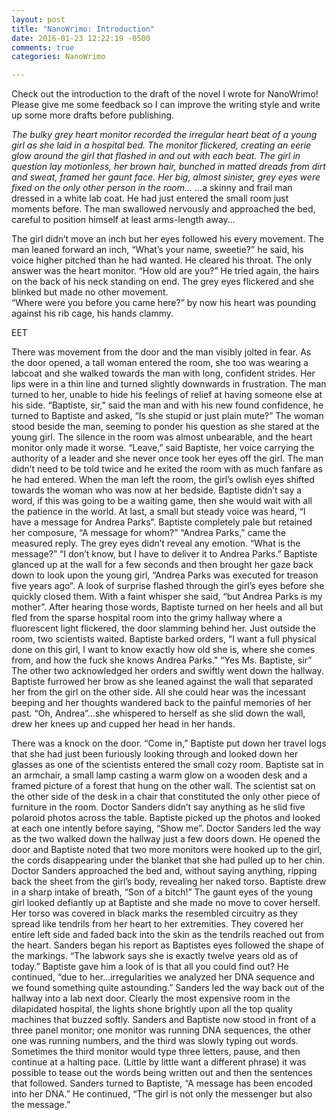 ```yaml
---
layout: post
title: "NanoWrimo: Introduction"
date: 2016-01-23 12:22:19 -0500
comments: true
categories: NanoWrimo 

---
```


Check out the introduction to the draft of the novel I wrote for NanoWrimo! Please give me some feedback so I can improve the writing style and write up some more drafts before publishing.

<em>The bulky grey heart monitor recorded the irregular heart beat of a young girl as she laid in a hospital bed. The monitor flickered, creating an eerie glow around the girl that flashed in and out with each beat. The girl in question lay motionless, her brown hair, bunched in matted dreads from dirt and sweat, framed her gaunt face. Her big, almost sinister, grey eyes were fixed on the only other person in the room...
</em> <!--more-->
...a skinny and frail man dressed in a white lab coat. He had just entered the small room just moments before. The man swallowed nervously and approached the bed, careful to position himself at least arms-length away... 




The girl didn’t move an inch but her eyes followed his every movement. 
The man leaned forward an inch, “What’s your name, sweetie?” he said, his voice higher pitched than he had wanted. He cleared his throat. 
The only answer was the heart monitor. 
“How old are you?” He tried again, the hairs on the back of his neck standing on end.
The grey eyes flickered and she blinked but made no other movement.  
“Where were you before you came here?” by now his heart was pounding against his rib cage, his hands clammy. 

EET

There was movement from the door and the man visibly jolted in fear. As the door opened, a tall woman entered the room, she too was wearing a labcoat and she walked towards the man with long, confident strides. Her lips were in a thin line and turned slightly downwards in frustration. The man turned to her, unable to hide his feelings of relief at having someone else at his side.
“Baptiste, sir,” said the man and with his new found confidence, he turned to Baptiste and asked, “Is she stupid or just plain mute?” 
The woman stood beside the man, seeming to ponder his question as she stared at the young girl. The silence in the room was almost unbearable, and the heart monitor only made it worse. 
“Leave,” said Baptiste, her voice carrying the authority of a leader and she never once took her eyes off the girl.
The man didn’t need to be told twice and he exited the room with as much fanfare as he had entered. 
When the man left the room, the girl’s owlish eyes shifted towards the woman who was now at her bedside. Baptiste didn’t say a word, if this was going to be a waiting game, then she would wait with all the patience in the world. At last, a small but steady voice was heard, “I have a message for Andrea Parks”. 
Baptiste completely pale but retained her composure, “A message for whom?”
“Andrea Parks,” came the measured reply. The grey eyes didn’t reveal any emotion.
“What is the message?”
“I don’t know, but I have to deliver it to Andrea Parks.”
Baptiste glanced up at the wall for a few seconds and then brought her gaze back down to look upon the young girl, “Andrea Parks was executed for treason five years ago”.
A look of surprise flashed through the girl’s eyes before she quickly closed them. With a faint whisper she said, “but Andrea Parks is my mother”.
After hearing those words, Baptiste turned on her heels and all but fled from the sparse hospital room into the grimy hallway where a fluorescent light flickered, the door slamming behind her. 
Just outside the room, two scientists waited.
Baptiste barked orders, “I want a full physical done on this girl, I want to know exactly how old she is, where she comes from, and how the fuck she knows Andrea Parks." 
“Yes Ms. Baptiste, sir” The other two acknowledged her orders and swiftly went down the hallway.
Baptiste furrowed her brow as she leaned against the wall that separated her from the girl on the other side. All she could hear was the incessant beeping and her thoughts wandered back to the painful memories of her past. “Oh, Andrea”...she whispered to herself as she slid down the wall, drew her knees up and cupped her head in her hands. 

There was a knock on the door. 
“Come in,” Baptiste put down her travel logs that she had just been furiously looking through and looked down her glasses as one of the scientists entered the small cozy room. Baptiste sat in an armchair, a small lamp casting a warm glow on a wooden desk and a framed picture of a forest that hung on the other wall. The scientist sat on the other side of the desk in a chair that constituted the only other piece of furniture in the room. 
Doctor Sanders didn’t say anything as he slid five polaroid photos across the table. Baptiste picked up the photos and looked at each one intently before saying, “Show me”. 
Doctor Sanders led the way as the two walked down the hallway just a few doors down. He opened the door and Baptiste noted that two more monitors were hooked up to the girl, the cords disappearing under the blanket that she had pulled up to her chin. Doctor Sanders approached the bed and, without saying anything, ripping back the sheet from the girl’s body, revealing her naked torso. Baptiste drew in a sharp intake of breath, “Son of a bitch!” 
The gaunt eyes of the young girl looked defiantly up at Baptiste and she made no move to cover herself. 
Her torso was covered in black marks the resembled circuitry as they spread like tendrils from her heart to her extremities. They covered her entire left side and faded back into the skin as the tendrils reached out from the heart. 
Sanders began his report as Baptistes eyes followed the shape of the markings. “The labwork says she is exactly twelve years old as of today.” Baptiste gave him a look of is that all you could find out? He continued, “due to her...irregularities we analyzed her DNA sequence and we found something quite astounding.” Sanders led the way back out of the hallway into a lab next door. Clearly the most expensive room in the dilapidated hospital, the lights shone brightly upon all the top quality machines that buzzed softly. Sanders and Baptiste now stood in front of a three panel monitor; one monitor was running DNA sequences, the other one was running numbers, and the third was slowly typing out words. Sometimes the third monitor would type three letters, pause, and then continue at a halting pace. (Little by little  want a different phrase) it was possible to tease out the words being written out and then the sentences that followed. 
Sanders turned to Baptiste, “A message has been encoded into her DNA.”
He continued, “The girl is not only the messenger but also the message.”
